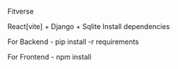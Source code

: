 F i t v e r s e 

React[vite] + Django + Sqlite
 
Install dependencies

For Backend - pip install -r requirements

For Frontend - npm install 
